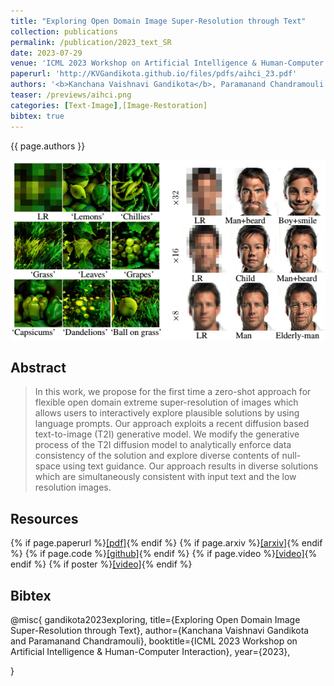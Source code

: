 ```yaml
---
title: "Exploring Open Domain Image Super-Resolution through Text"
collection: publications
permalink: /publication/2023_text_SR
date: 2023-07-29
venue: 'ICML 2023 Workshop on Artificial Intelligence & Human-Computer Interaction'
paperurl: 'http://KVGandikota.github.io/files/pdfs/aihci_23.pdf'
authors: '<b>Kanchana Vaishnavi Gandikota</b>, Paramanand Chandramouli'
teaser: /previews/aihci.png
categories: [Text-Image],[Image-Restoration]
bibtex: true
---
```


{{ page.authors }}

<img class="pub_teaser" src="../images/previews/aihci.png" alt="Teaser Image" title="teaser" />

## Abstract

>  In this work, we propose for the first time a zero-shot approach for flexible open domain extreme super-resolution of images which allows users to interactively explore plausible solutions by using language prompts. Our approach exploits a recent diffusion based text-to-image (T2I) generative model. We modify the generative process of the T2I diffusion model to analytically enforce data consistency of the solution and explore diverse contents of null-space using text guidance. Our approach results in diverse solutions which are simultaneously consistent with input text and the low resolution images.

## Resources

{% if page.paperurl %}<a href=" {{ page.paperurl }} ">[pdf]</a>{% endif %} {% if page.arxiv %}<a href=" {{ page.arxiv }} ">[arxiv]</a>{% endif %} {% if page.code %}<a href=" {{ page.code }} ">[github]</a>{% endif %} {% if page.video %}<a href=" {{ page.video }} ">[video]</a>{% endif %} {% if poster %}<a href=" {{ page.poster }} ">[video]</a>{% endif %}

## Bibtex

@misc{
gandikota2023exploring,
title={Exploring Open Domain Image Super-Resolution through Text},
author={Kanchana Vaishnavi Gandikota and Paramanand Chandramouli},
booktitle={ICML 2023 Workshop on Artificial Intelligence & Human-Computer Interaction},
year={2023},
<!---url={https://github.com/helenavasc/AI_HCI_Workshop_ICML_2023/blob/c142ae4512c174ce5da5af05710051849c8b9ea9/papers/Exploring_Open_Domain.pdf}--->
}
